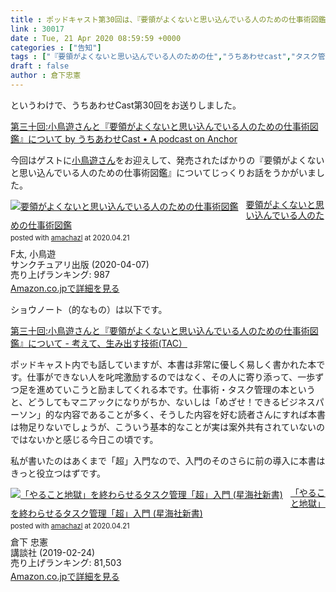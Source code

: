 ```yaml
---
title : ポッドキャスト第30回は、『要領がよくないと思い込んでいる人のための仕事術図鑑』について
link : 30017
date : Tue, 21 Apr 2020 08:59:59 +0000
categories : ["告知"]
tags : ["『要領がよくないと思い込んでいる人のための仕","うちあわせcast","タスク管理","ポッドキャスト","小鳥遊"]
draft : false
author : 倉下忠憲
---
```


というわけで、うちあわせCast第30回をお送りしました。

<a href="https://anchor.fm/rashita/episodes/ep-ecudjq">第三十回:小鳥遊さんと『要領がよくないと思い込んでいる人のための仕事術図鑑』について by うちあわせCast • A podcast on Anchor</a>

今回はゲストに<a href="https://twitter.com/nasiken">小鳥遊さん</a>をお迎えして、発売されたばかりの『要領がよくないと思い込んでいる人のための仕事術図鑑』についてじっくりお話をうかがいました。

<div class="amachazl-box" style="margin-bottom:0px;"><div class="amachazl-image" style="float:left;margin:0px 12px 1px 0px;"><a href="https://www.amazon.co.jp/exec/obidos/ASIN/4801400744/rashita1000-22/" name="amachazllink" rel="nofollow noopener noreferrer" target="_blank"><img src="https://m.media-amazon.com/images/I/51gYZKteNbL._SL160_.jpg" alt="要領がよくないと思い込んでいる人のための仕事術図鑑" style="border: none;" /></a></div><div class="amachazl-info" style="line-height:120%; margin-bottom: 10px"><div class="amachazl-name" style="margin-bottom:10px;line-height:120%"><a href="https://www.amazon.co.jp/exec/obidos/ASIN/4801400744/rashita1000-22/" name="amachazllink" rel="nofollow noopener noreferrer" target="_blank">要領がよくないと思い込んでいる人のための仕事術図鑑</a><div class="amachazl-powered-date" style="font-size:80%;margin-top:5px;line-height:120%">posted with <a href="https://amachazl.com/browse/4801400744/rashita1000-22" title="要領がよくないと思い込んでいる人のための仕事術図鑑 - 甘茶蔓 (amachazl)" rel="nofollow noopener noreferrer" target="_blank">amachazl</a> at 2020.04.21</div></div><div class="amachazl-detail">F太, 小鳥遊<br />サンクチュアリ出版 (2020-04-07)<br />売り上げランキング: 987<br /></div><div class="amachazl-sub-info" style="float: left;"><div class="amachazl-link" style="margin-top: 5px"><a href="https://www.amazon.co.jp/exec/obidos/ASIN/4801400744/rashita1000-22/" name="amachazllink" rel="nofollow noopener noreferrer" target="_blank">Amazon.co.jpで詳細を見る</a></div></div></div><div class="amachazl-footer" style="clear: left"></div></div>

ショウノート（的なもの）は以下です。

<a href="https://scrapbox.io/thinkandcreateteck/%E7%AC%AC%E4%B8%89%E5%8D%81%E5%9B%9E:%E5%B0%8F%E9%B3%A5%E9%81%8A%E3%81%95%E3%82%93%E3%81%A8%E3%80%8E%E8%A6%81%E9%A0%98%E3%81%8C%E3%82%88%E3%81%8F%E3%81%AA%E3%81%84%E3%81%A8%E6%80%9D%E3%81%84%E8%BE%BC%E3%82%93%E3%81%A7%E3%81%84%E3%82%8B%E4%BA%BA%E3%81%AE%E3%81%9F%E3%82%81%E3%81%AE%E4%BB%95%E4%BA%8B%E8%A1%93%E5%9B%B3%E9%91%91%E3%80%8F%E3%81%AB%E3%81%A4%E3%81%84%E3%81%A6">第三十回:小鳥遊さんと『要領がよくないと思い込んでいる人のための仕事術図鑑』について - 考えて、生み出す技術(TAC）</a>

ポッドキャスト内でも話していますが、本書は非常に優しく易しく書かれた本です。仕事ができない人を叱咤激励するのではなく、その人に寄り添って、一歩ずつ足を進めていこうと励ましてくれる本です。仕事術・タスク管理の本というと、どうしてもマニアックになりがちか、ないしは「めざせ！できるビジネスパーソン」的な内容であることが多く、そうした内容を好む読者さんにすれば本書は物足りないでしょうが、こういう基本的なことが実は案外共有されていないのではないかと感じる今日この頃です。

私が書いたのはあくまで「超」入門なので、入門のそのさらに前の導入に本書はきっと役立つはずです。

<div class="amachazl-box" style="margin-bottom:0px;"><div class="amachazl-image" style="float:left;margin:0px 12px 1px 0px;"><a href="https://www.amazon.co.jp/exec/obidos/ASIN/4065151562/rashita1000-22/" name="amachazllink" rel="nofollow noopener noreferrer" target="_blank"><img src="https://m.media-amazon.com/images/I/31yz41bTULL._SL160_.jpg" alt="「やること地獄」を終わらせるタスク管理「超」入門 (星海社新書)" style="border: none;" /></a></div><div class="amachazl-info" style="line-height:120%; margin-bottom: 10px"><div class="amachazl-name" style="margin-bottom:10px;line-height:120%"><a href="https://www.amazon.co.jp/exec/obidos/ASIN/4065151562/rashita1000-22/" name="amachazllink" rel="nofollow noopener noreferrer" target="_blank">「やること地獄」を終わらせるタスク管理「超」入門 (星海社新書)</a><div class="amachazl-powered-date" style="font-size:80%;margin-top:5px;line-height:120%">posted with <a href="https://amachazl.com/browse/4065151562/rashita1000-22" title="「やること地獄」を終わらせるタスク管理「超」入門 (星海社新書) - 甘茶蔓 (amachazl)" rel="nofollow noopener noreferrer" target="_blank">amachazl</a> at 2020.04.21</div></div><div class="amachazl-detail">倉下 忠憲<br />講談社 (2019-02-24)<br />売り上げランキング: 81,503<br /></div><div class="amachazl-sub-info" style="float: left;"><div class="amachazl-link" style="margin-top: 5px"><a href="https://www.amazon.co.jp/exec/obidos/ASIN/4065151562/rashita1000-22/" name="amachazllink" rel="nofollow noopener noreferrer" target="_blank">Amazon.co.jpで詳細を見る</a></div></div></div><div class="amachazl-footer" style="clear: left"></div></div>

